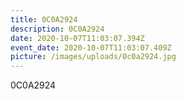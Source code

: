 ```yaml
---
title: 0C0A2924
description: 0C0A2924
date: 2020-10-07T11:03:07.394Z
event_date: 2020-10-07T11:03:07.409Z
picture: /images/uploads/0c0a2924.jpg
---
```

0C0A2924